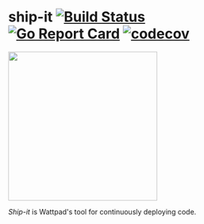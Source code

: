 # ship-it [![Build Status](https://travis-ci.com/Wattpad/ship-it.svg?branch=master)](https://travis-ci.com/Wattpad/ship-it) [![Go Report Card](https://goreportcard.com/badge/github.com/Wattpad/ship-it)](https://goreportcard.com/report/github.com/Wattpad/ship-it) [![codecov](https://codecov.io/gh/Wattpad/ship-it/branch/master/graph/badge.svg)](https://codecov.io/gh/Wattpad/ship-it)

<img src="https://media.giphy.com/media/143vPc6b08locw/giphy.gif" width="300">

_Ship-it_ is Wattpad's tool for continuously deploying code.
